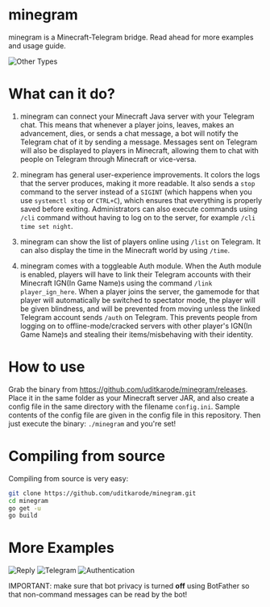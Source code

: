 # minegram

minegram is a Minecraft-Telegram bridge. Read ahead for more examples and usage guide.

![Other Types](images/othertypes.jpg)


# What can it do?

1. minegram can connect your Minecraft Java server with your Telegram chat. This means that whenever a player joins, leaves, makes an advancement, dies, or sends a chat message, a bot will notify the Telegram chat of it by sending a message. Messages sent on Telegram will also be displayed to players in Minecraft, allowing them to chat with people on Telegram through Minecraft or vice-versa.
2. minegram has general user-experience improvements. It colors the logs that the server produces, making it more readable. It also sends a `stop` command to the server instead of a `SIGINT` (which happens when you use `systemctl stop` or `CTRL+C`), which ensures that everything is properly saved before exiting. Administrators can also execute commands using `/cli` command without having to log on to the server, for example `/cli time set night`.

3. minegram can show the list of players online using `/list` on Telegram. It can also display the time in the Minecraft world by using `/time`.

4. minegram comes with a toggleable Auth module. When the Auth module is enabled, players will have to link their Telegram accounts with their Minecraft IGN(In Game Name)s using the command `/link player_ign_here`. When a player joins the server, the gamemode for that player will automatically be switched to spectator mode, the player will be given blindness, and will be prevented from moving unless the linked Telegram account sends `/auth` on Telegram. This prevents people from logging on to offline-mode/cracked servers with other player's IGN(In Game Name)s and stealing their items/misbehaving with their identity.


# How to use

Grab the binary from https://github.com/uditkarode/minegram/releases. Place it in the same folder as your Minecraft server JAR, and also create a config file in the same directory with the filename `config.ini`. Sample contents of the config file are given in the config file in this repository.
Then just execute the binary: `./minegram` and you're set!


# Compiling from source

Compiling from source is very easy:

```bash
git clone https://github.com/uditkarode/minegram.git
cd minegram
go get -u
go build
```


# More Examples

![Reply](images/reply.jpg)
![Telegram](images/tg.jpg)
![Authentication](images/auth.jpg)

IMPORTANT: make sure that bot privacy is turned **off** using BotFather so that non-command messages can be read by the bot!
